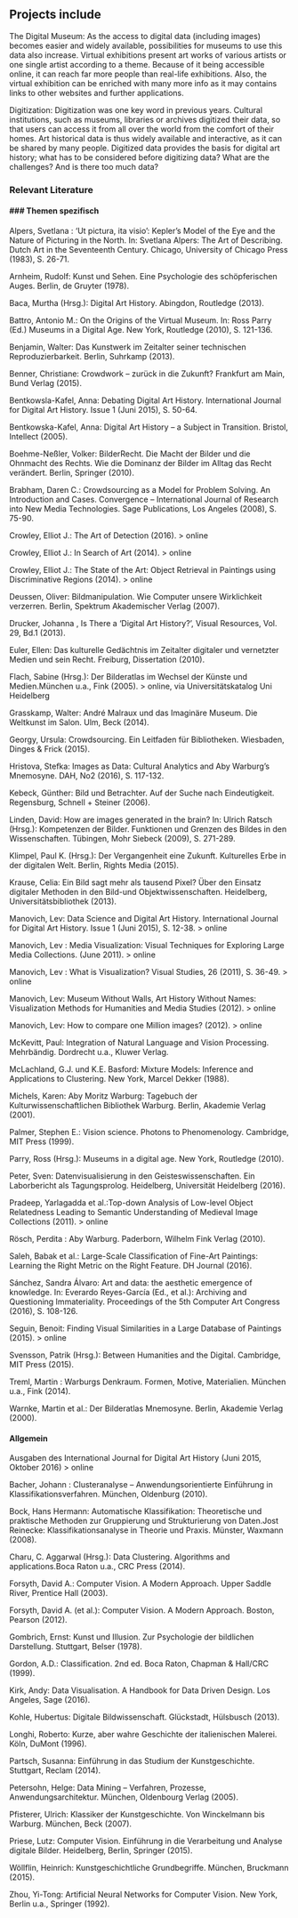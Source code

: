 

## Projects include

The Digital Museum: As the access to digital data (including images) becomes easier and widely available, possibilities for museums to use this data also increase. Virtual exhibitions present art works of various artists or one single artist according to a theme. Because of it being accessible online, it can reach far more people than real-life exhibitions. Also, the virtual exhibition can be enriched with many more info as it may contains links to other websites and further applications.

Digitization: Digitization was one key word in previous years. Cultural institutions, such as museums, libraries or archives digitized their data, so that users can access it from all over the world from the comfort of their homes. Art historical data is thus widely available and interactive, as it can be shared by many people. Digitized data provides the basis for digital art history; what has to be considered before digitizing data? What are the challenges? And is there too much data?

### Relevant Literature

#### ### Themen spezifisch
Alpers, Svetlana : ‘Ut pictura, ita visio’: Kepler’s Model of the Eye and the Nature of Picturing in the North. In: Svetlana Alpers: The Art of Describing. Dutch Art in the Seventeenth Century. Chicago, University of Chicago Press (1983), S. 26-71. 

Arnheim, Rudolf: Kunst und Sehen. Eine Psychologie des schöpferischen Auges. Berlin, de Gruyter (1978). 

Baca, Murtha (Hrsg.): Digital Art History. Abingdon, Routledge (2013). 

Battro, Antonio M.: On the Origins of the Virtual Museum. In: Ross Parry (Ed.) Museums in a Digital Age. New York, Routledge (2010), S. 121-136.

Benjamin, Walter: Das Kunstwerk im Zeitalter seiner technischen Reproduzierbarkeit. Berlin, Suhrkamp (2013).

Benner, Christiane: Crowdwork – zurück in die Zukunft? Frankfurt am Main, Bund Verlag (2015).

Bentkowsla-Kafel, Anna: Debating Digital Art History. International Journal for Digital Art History. Issue 1 (Juni 2015), S. 50-64.

Bentkowska-Kafel, Anna: Digital Art History – a Subject in Transition. Bristol, Intellect (2005). 

Boehme-Neßler, Volker: BilderRecht. Die Macht der Bilder und die Ohnmacht des Rechts. Wie die Dominanz der Bilder im Alltag das Recht verändert. Berlin, Springer (2010).

Brabham, Daren C.: Crowdsourcing as a Model for Problem Solving. An Introduction and Cases. Convergence – International Journal of Research into New Media Technologies. Sage Publications, Los Angeles (2008), S. 75-90. 

Crowley, Elliot J.: The Art of Detection (2016). > online 

Crowley, Elliot J.: In Search of Art (2014). > online

Crowley, Elliot J.: The State of the Art: Object Retrieval in Paintings using Discriminative Regions (2014). > online

Deussen, Oliver: Bildmanipulation. Wie Computer unsere Wirklichkeit verzerren. Berlin, Spektrum Akademischer Verlag (2007). 

Drucker, Johanna , Is There a ‘Digital Art History?’, Visual Resources, Vol. 29, Bd.1 (2013).

Euler, Ellen: Das kulturelle Gedächtnis im Zeitalter digitaler und vernetzter Medien und sein Recht. Freiburg, Dissertation (2010).

Flach, Sabine (Hrsg.): Der Bilderatlas im Wechsel der Künste und Medien.München u.a., Fink (2005). > online, via Universitätskatalog Uni Heidelberg

Grasskamp, Walter: André Malraux und das Imaginäre Museum. Die Weltkunst im Salon. Ulm, Beck (2014). 

Georgy, Ursula: Crowdsourcing. Ein Leitfaden für Bibliotheken. Wiesbaden, Dinges & Frick (2015). 

Hristova, Stefka: Images as Data: Cultural Analytics and Aby Warburg’s Mnemosyne. DAH, No2 (2016), S. 117-132. 

Kebeck, Günther: Bild und Betrachter. Auf der Suche nach Eindeutigkeit. Regensburg, Schnell + Steiner (2006). 

Linden, David: How are images generated in the brain? In: Ulrich Ratsch (Hrsg.): Kompetenzen der Bilder. Funktionen und Grenzen des Bildes in den Wissenschaften. Tübingen, Mohr Siebeck (2009), S. 271-289. 

Klimpel, Paul K. (Hrsg.): Der Vergangenheit eine Zukunft. Kulturelles Erbe in der digitalen Welt. Berlin, Rights Media (2015).

Krause, Celia: Ein Bild sagt mehr als tausend Pixel? Über den Einsatz digitaler Methoden in den Bild-und Objektwissenschaften. Heidelberg, Universitätsbibliothek (2013).

Manovich, Lev: Data Science and Digital Art History. International Journal for Digital Art History. Issue 1 (Juni 2015), S. 12-38. > online

Manovich, Lev : Media Visualization: Visual Techniques for Exploring Large Media Collections. (June 2011). > online

Manovich, Lev : What is Visualization? Visual Studies, 26 (2011), S. 36-49. > online

Manovich, Lev: Museum Without Walls, Art History Without Names: Visualization Methods for Humanities and Media Studies (2012). > online

Manovich, Lev: How to compare one Million images? (2012). > online

McKevitt, Paul: Integration of Natural Language and Vision Processing. Mehrbändig. Dordrecht u.a., Kluwer Verlag.

McLachland, G.J. und K.E. Basford: Mixture Models: Inference and Applications to Clustering. New York, Marcel Dekker (1988). 

Michels, Karen: Aby Moritz Warburg: Tagebuch der Kulturwissenschaftlichen Bibliothek Warburg. Berlin, Akademie Verlag (2001).

Palmer, Stephen E.: Vision science. Photons to Phenomenology. Cambridge, MIT Press (1999). 

Parry, Ross (Hrsg.): Museums in a digital age. New York, Routledge (2010).

Peter, Sven: Datenvisualisierung in den Geisteswissenschaften. Ein Laborbericht als Tagungsprolog. Heidelberg, Universität Heidelberg (2016).

Pradeep, Yarlagadda et al.:Top-down Analysis of Low-level Object Relatedness Leading to Semantic Understanding of Medieval Image Collections (2011). > online
 
Rösch, Perdita : Aby Warburg. Paderborn, Wilhelm Fink Verlag (2010).

Saleh, Babak et al.: Large-Scale Classification of Fine-Art Paintings: Learning the Right Metric on the Right Feature. DH Journal (2016).

Sánchez, Sandra Álvaro: Art and data: the aesthetic emergence of knowledge. In: Everardo Reyes-García (Ed., et al.): Archiving and Questioning Immateriality. Proceedings of the 5th Computer Art Congress (2016), S. 108-126. 

Seguin, Benoit: Finding Visual Similarities in a Large Database of Paintings (2015). > online

Svensson, Patrik (Hrsg.): Between Humanities and the Digital. Cambridge, MIT Press (2015).

Treml, Martin : Warburgs Denkraum. Formen, Motive, Materialien. München u.a., Fink (2014). 

Warnke, Martin et al.: Der Bilderatlas Mnemosyne. Berlin, Akademie Verlag (2000).

#### Allgemein

Ausgaben des International Journal for Digital Art History (Juni 2015, Oktober 2016) > online

Bacher, Johann : Clusteranalyse – Anwendungsorientierte Einführung in Klassifikationsverfahren. München, Oldenburg (2010).

Bock, Hans Hermann: Automatische Klassifikation: Theoretische und praktische Methoden zur Gruppierung und Strukturierung von Daten.Jost Reinecke: Klassifikationsanalyse in Theorie und Praxis. Münster, Waxmann (2008). 

Charu, C. Aggarwal (Hrsg.): Data Clustering. Algorithms and applications.Boca Raton u.a., CRC Press (2014).

Forsyth, David A.: Computer Vision. A Modern Approach. Upper Saddle River, Prentice Hall (2003).

Forsyth, David A. (et al.): Computer Vision. A Modern Approach. Boston, Pearson (2012). 

Gombrich, Ernst: Kunst und Illusion. Zur Psychologie der bildlichen Darstellung. Stuttgart, Belser (1978). 

Gordon, A.D.: Classification. 2nd ed. Boca Raton, Chapman & Hall/CRC (1999). 

Kirk, Andy: Data Visualisation. A Handbook for Data Driven Design. Los Angeles, Sage (2016).

Kohle, Hubertus: Digitale Bildwissenschaft. Glückstadt, Hülsbusch (2013).

Longhi, Roberto: Kurze, aber wahre Geschichte der italienischen Malerei. Köln, DuMont (1996). 

Partsch, Susanna: Einführung in das Studium der Kunstgeschichte. Stuttgart, Reclam (2014).

Petersohn, Helge: Data Mining – Verfahren, Prozesse, Anwendungsarchitektur. München, Oldenbourg Verlag (2005). 
 
Pfisterer, Ulrich: Klassiker der Kunstgeschichte. Von Winckelmann bis Warburg. München, Beck (2007). 

Priese, Lutz: Computer Vision. Einführung in die Verarbeitung und Analyse digitale Bilder. Heidelberg, Berlin, Springer (2015).

Wöllflin, Heinrich: Kunstgeschichtliche Grundbegriffe. München, Bruckmann (2015).

Zhou, Yi-Tong: Artificial Neural Networks for Computer Vision. New York, Berlin u.a., Springer (1992).
